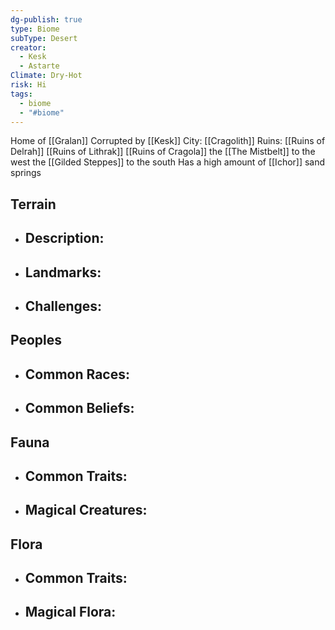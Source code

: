 ```yaml
---
dg-publish: true
type: Biome
subType: Desert
creator:
  - Kesk
  - Astarte
Climate: Dry-Hot
risk: Hi
tags:
  - biome
  - "#biome"
---
```


Home of [[Gralan]] 
Corrupted by [[Kesk]]
City: [[Cragolith]]
Ruins: [[Ruins of Delrah]] [[Ruins of Lithrak]] [[Ruins of Cragola]]
the [[The Mistbelt]] to the west
the [[Gilded Steppes]] to the south
Has a high amount of [[Ichor]] sand springs
## Terrain
- Description:
	- 
- Landmarks:
	- 
- Challenges:
	- 
##  Peoples
- Common Races:
	- 

- Common Beliefs:
	- 
## Fauna
- Common Traits:
	- 
- Magical Creatures:
	- 
## Flora
- Common Traits:
	- 
- Magical Flora:
	- 